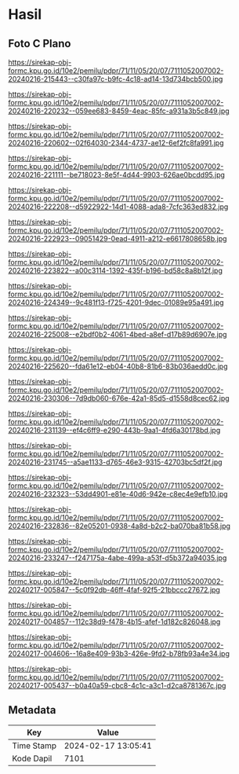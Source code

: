 # Hasil

## Foto C Plano

https://sirekap-obj-formc.kpu.go.id/10e2/pemilu/pdpr/71/11/05/20/07/7111052007002-20240216-215443--c30fa97c-b9fc-4c18-ad14-13d734bcb500.jpg

https://sirekap-obj-formc.kpu.go.id/10e2/pemilu/pdpr/71/11/05/20/07/7111052007002-20240216-220232--059ee683-8459-4eac-85fc-a931a3b5c849.jpg

https://sirekap-obj-formc.kpu.go.id/10e2/pemilu/pdpr/71/11/05/20/07/7111052007002-20240216-220602--02f64030-2344-4737-ae12-6ef2fc8fa991.jpg

https://sirekap-obj-formc.kpu.go.id/10e2/pemilu/pdpr/71/11/05/20/07/7111052007002-20240216-221111--be718023-8e5f-4d44-9903-626ae0bcdd95.jpg

https://sirekap-obj-formc.kpu.go.id/10e2/pemilu/pdpr/71/11/05/20/07/7111052007002-20240216-222208--d5922922-14d1-4088-ada8-7cfc363ed832.jpg

https://sirekap-obj-formc.kpu.go.id/10e2/pemilu/pdpr/71/11/05/20/07/7111052007002-20240216-222923--09051429-0ead-4911-a212-e6617808658b.jpg

https://sirekap-obj-formc.kpu.go.id/10e2/pemilu/pdpr/71/11/05/20/07/7111052007002-20240216-223822--a00c3114-1392-435f-b196-bd58c8a8b12f.jpg

https://sirekap-obj-formc.kpu.go.id/10e2/pemilu/pdpr/71/11/05/20/07/7111052007002-20240216-224349--9c481f13-f725-4201-9dec-01089e95a491.jpg

https://sirekap-obj-formc.kpu.go.id/10e2/pemilu/pdpr/71/11/05/20/07/7111052007002-20240216-225008--e2bdf0b2-4061-4bed-a8ef-d17b89d6907e.jpg

https://sirekap-obj-formc.kpu.go.id/10e2/pemilu/pdpr/71/11/05/20/07/7111052007002-20240216-225620--fda61e12-eb04-40b8-81b6-83b036aedd0c.jpg

https://sirekap-obj-formc.kpu.go.id/10e2/pemilu/pdpr/71/11/05/20/07/7111052007002-20240216-230306--7d9db060-676e-42a1-85d5-d1558d8cec62.jpg

https://sirekap-obj-formc.kpu.go.id/10e2/pemilu/pdpr/71/11/05/20/07/7111052007002-20240216-231139--ef4c6ff9-e290-443b-9aa1-4fd6a30178bd.jpg

https://sirekap-obj-formc.kpu.go.id/10e2/pemilu/pdpr/71/11/05/20/07/7111052007002-20240216-231745--a5ae1133-d765-46e3-9315-42703bc5df2f.jpg

https://sirekap-obj-formc.kpu.go.id/10e2/pemilu/pdpr/71/11/05/20/07/7111052007002-20240216-232323--53dd4901-e81e-40d6-942e-c8ec4e9efb10.jpg

https://sirekap-obj-formc.kpu.go.id/10e2/pemilu/pdpr/71/11/05/20/07/7111052007002-20240216-232836--82e05201-0938-4a8d-b2c2-ba070ba81b58.jpg

https://sirekap-obj-formc.kpu.go.id/10e2/pemilu/pdpr/71/11/05/20/07/7111052007002-20240216-233247--f247175a-4abe-499a-a53f-d5b372a94035.jpg

https://sirekap-obj-formc.kpu.go.id/10e2/pemilu/pdpr/71/11/05/20/07/7111052007002-20240217-005847--5c0f92db-46ff-4faf-92f5-21bbccc27672.jpg

https://sirekap-obj-formc.kpu.go.id/10e2/pemilu/pdpr/71/11/05/20/07/7111052007002-20240217-004857--112c38d9-f478-4b15-afef-1d182c826048.jpg

https://sirekap-obj-formc.kpu.go.id/10e2/pemilu/pdpr/71/11/05/20/07/7111052007002-20240217-004606--16a8e409-93b3-426e-9fd2-b78fb93a4e34.jpg

https://sirekap-obj-formc.kpu.go.id/10e2/pemilu/pdpr/71/11/05/20/07/7111052007002-20240217-005437--b0a40a59-cbc8-4c1c-a3c1-d2ca8781367c.jpg


## Metadata

| Key        | Value               |
| ---------- | ------------------- |
| Time Stamp | 2024-02-17 13:05:41 |
| Kode Dapil | 7101                |



